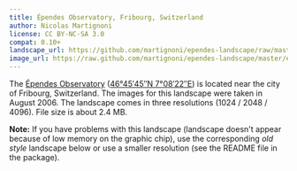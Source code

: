 ```yaml
---
title: Épendes Observatory, Fribourg, Switzerland
author: Nicolas Martignoni
license: CC BY-NC-SA 3.0
compat: 0.10+
landscape_url: https://github.com/martignoni/ependes-landscape/raw/master/ependes-spherical.zip
image_url: https://raw.github.com/martignoni/ependes-landscape/master/ependes-thumbnail.png
---
```

The <a href="http://www.observatoire-naef.ch/">Épendes Observatory</a> (<a href="http://toolserver.org/~geohack/geohack.php?params=46.76236_N_7.13938_E">46°45′45″N 7°08′22″E</a>) is located near the city of Fribourg, Switzerland. 
The images for this landscape were taken in August 2006. The landscape comes in three resolutions (1024 / 2048 / 4096). File size is about 2.4 MB.

<strong>Note:</strong> If you have problems with this landscape (landscape doesn't appear because of low memory on the graphic chip), use the corresponding <em>old style</em> landscape below or use a smaller resolution (see the README file in the package).